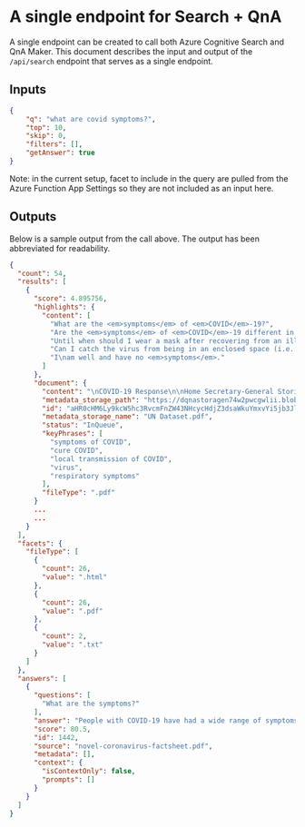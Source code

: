 # A single endpoint for Search + QnA

A single endpoint can be created to call both Azure Cognitive Search and QnA Maker. This document describes the input and output of the `/api/search` endpoint that serves as a single endpoint.

## Inputs

```json
{
    "q": "what are covid symptoms?",
    "top": 10,
    "skip": 0,
    "filters": [],
    "getAnswer": true
}
```

Note: in the current setup, facet to include in the query are pulled from the Azure Function App Settings so they are not included as an input here.

## Outputs

Below is a sample output from the call above. The output has been abbreviated for readability.

```json
{
  "count": 54,
  "results": [
    {
      "score": 4.895756,
      "highlights": {
        "content": [
          "What are the <em>symptoms</em> of <em>COVID</em>-19?",
          "Are the <em>symptoms</em> of <em>COVID</em>-19 different in children than in adults?",
          "Until when should I wear a mask after recovering from an illness with respiratory\n<em>symptoms</em>?",
          "Can I catch the virus from being in an enclosed space (i.e. bus, subway) in close proximity\nto someone who doesn’t have respiratory <em>symptoms</em>?",
          "I\nam well and have no <em>symptoms</em>."
        ]
      },
      "document": {
        "content": "\nCOVID-19 Response\n\nHome Secretary-General Stories UN News For UN Personnel....",
        "metadata_storage_path": "https://dqnastoragen74w2pwcgwlii.blob.core.windows.net/covid-docs/UN%20Dataset.pdf",
        "id": "aHR0cHM6Ly9kcW5hc3RvcmFnZW43NHcycHdjZ3dsaWkuYmxvYi5jb3JlLndpbmRvd3MubmV0L2NvdmlkLWRvY3MvVU4lMjBEYXRhc2V0LnBkZg2",
        "metadata_storage_name": "UN Dataset.pdf",
        "status": "InQueue",
        "keyPhrases": [
          "symptoms of COVID",
          "cure COVID",
          "local transmission of COVID",
          "virus",
          "respiratory symptoms"
        ],
        "fileType": ".pdf"
      }
      ...
      ...
    }
  ],
  "facets": {
    "fileType": [
      {
        "count": 26,
        "value": ".html"
      },
      {
        "count": 26,
        "value": ".pdf"
      },
      {
        "count": 2,
        "value": ".txt"
      }
    ]
  },
  "answers": [
    {
      "questions": [
        "What are the symptoms?"
      ],
      "answer": "People with COVID-19 have had a wide range of symptoms reported – ranging from mild symptoms to severe illness. Symptoms may appear 2-14 days after exposure to the virus.\n\nOther symptoms:\n\nFever Cough Difficulty breathing\n\n• Chills\n\n• Muscle Pain\n\n• Sore throat\n\n• New loss of taste or smell",
      "score": 80.5,
      "id": 1442,
      "source": "novel-coronavirus-factsheet.pdf",
      "metadata": [],
      "context": {
        "isContextOnly": false,
        "prompts": []
      }
    }
  ]
}
```